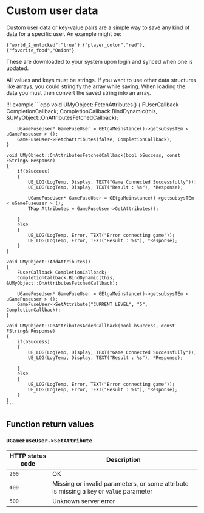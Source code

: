 # Custom user data

Custom user data or key-value pairs are a simple way to save any kind of data
for a specific user. An example might be:

```plaintext
{"world_2_unlocked":"true"} {"player_color","red"}, {"favorite_food","Onion"}
```

These are downloaded to your system upon login and synced when one is updated.

All values and keys must be strings. If you want to use other data structures
like arrays, you could stringify the array while saving. When loading the data
you must then convert the saved string into an array.

!!! example
    ```cpp
    void UMyObject::FetchAttributes()
    {
        FUserCallback CompletionCallback;
        CompletionCallback.BindDynamic(this, &UMyObject::OnAttributesFetchedCallback);

        UGameFuseUser* GameFuseUser = GEtgaMeinstance()->getsubsysTEm < uGameFuseuser > ();
        GameFuseUser->FetchAttributes(false, CompletionCallback);
    }

    void UMyObject::OnAttributesFetchedCallback(bool bSuccess, const FString& Response)
    {
        if(bSuccess)
        {
            UE_LOG(LogTemp, Display, TEXT("Game Connected Successfully"));
            UE_LOG(LogTemp, Display, TEXT("Result : %s"), *Response);

            UGameFuseUser* GameFuseUser = GEtgaMeinstance()->getsubsysTEm < uGameFuseuser > ();
            TMap Attributes = GameFuseUser->GetAttributes();

        }
        else
        {
            UE_LOG(LogTemp, Error, TEXT("Error connecting game"));
            UE_LOG(LogTemp, Error, TEXT("Result : %s"), *Response);
        }
    }

    void UMyObject::AddAttributes()
    {
        FUserCallback CompletionCallback;
        CompletionCallback.BindDynamic(this, &UMyObject::OnAttributesFetchedCallback);

        UGameFuseUser* GameFuseUser = GEtgaMeinstance()->getsubsysTEm < uGameFuseuser > ();
        GameFuseUser->SetAttribute("CURRENT_LEVEL", "5", CompletionCallback);
    }

    void UMyObject::OnAttributesAddedCallback(bool bSuccess, const FString& Response)
    {
        if(bSuccess)
        {
            UE_LOG(LogTemp, Display, TEXT("Game Connected Successfully"));
            UE_LOG(LogTemp, Display, TEXT("Result : %s"), *Response);

        }
        else
        {
            UE_LOG(LogTemp, Error, TEXT("Error connecting game"));
            UE_LOG(LogTemp, Error, TEXT("Result : %s"), *Response);
        }
    }
    ```

## Function return values

### `UGameFuseUser->SetAttribute`

| HTTP status code | Description |
|------------------|-------------|
| `200`            | OK |
| `400`            | Missing or invalid parameters, or some attribute is missing a `key` or `value` parameter |
| `500`            | Unknown server error |
